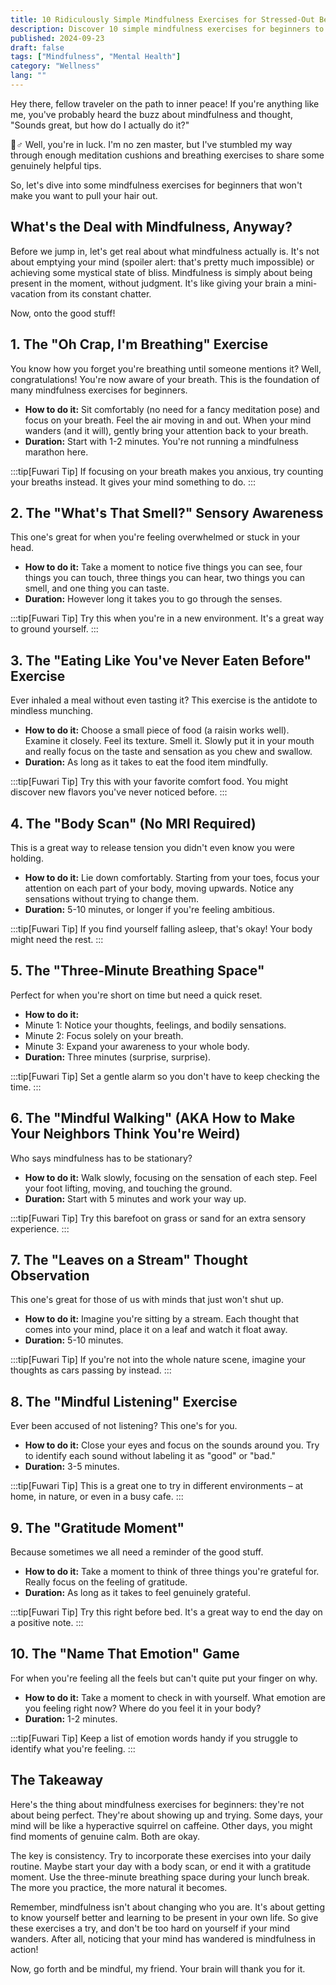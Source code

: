 ```yaml
---
title: 10 Ridiculously Simple Mindfulness Exercises for Stressed-Out Beginners
description: Discover 10 simple mindfulness exercises for beginners to reduce stress and increase present-moment awareness in your daily life.
published: 2024-09-23
draft: false
tags: ["Mindfulness", "Mental Health"]
category: "Wellness"
lang: ""
---
```



Hey there, fellow traveler on the path to inner peace! If you're anything like me, you've probably heard the buzz about mindfulness and thought, "Sounds great, but how do I actually do it?"

🧘♂️ Well, you're in luck. I'm no zen master, but I've stumbled my way through enough meditation cushions and breathing exercises to share some genuinely helpful tips.

So, let's dive into some mindfulness exercises for beginners that won't make you want to pull your hair out.


## What's the Deal with Mindfulness, Anyway?

Before we jump in, let's get real about what mindfulness actually is. It's not about emptying your mind (spoiler alert: that's pretty much impossible) or achieving some mystical state of bliss. Mindfulness is simply about being present in the moment, without judgment. It's like giving your brain a mini-vacation from its constant chatter.

Now, onto the good stuff!

## 1. The "Oh Crap, I'm Breathing" Exercise

You know how you forget you're breathing until someone mentions it? Well, congratulations! You're now aware of your breath. This is the foundation of many mindfulness exercises for beginners.

- **How to do it:** Sit comfortably (no need for a fancy meditation pose) and focus on your breath. Feel the air moving in and out. When your mind wanders (and it will), gently bring your attention back to your breath.
- **Duration:** Start with 1-2 minutes. You're not running a mindfulness marathon here.

:::tip[Fuwari Tip]
If focusing on your breath makes you anxious, try counting your breaths instead. It gives your mind something to do.
:::

## 2. The "What's That Smell?" Sensory Awareness

This one's great for when you're feeling overwhelmed or stuck in your head.

- **How to do it:** Take a moment to notice five things you can see, four things you can touch, three things you can hear, two things you can smell, and one thing you can taste.
- **Duration:** However long it takes you to go through the senses.

:::tip[Fuwari Tip]
Try this when you're in a new environment. It's a great way to ground yourself.
:::

## 3. The "Eating Like You've Never Eaten Before" Exercise

Ever inhaled a meal without even tasting it? This exercise is the antidote to mindless munching.

- **How to do it:** Choose a small piece of food (a raisin works well). Examine it closely. Feel its texture. Smell it. Slowly put it in your mouth and really focus on the taste and sensation as you chew and swallow.
- **Duration:** As long as it takes to eat the food item mindfully.

:::tip[Fuwari Tip]
Try this with your favorite comfort food. You might discover new flavors you've never noticed before.
:::

## 4. The "Body Scan" (No MRI Required)

This is a great way to release tension you didn't even know you were holding.

- **How to do it:** Lie down comfortably. Starting from your toes, focus your attention on each part of your body, moving upwards. Notice any sensations without trying to change them.
- **Duration:** 5-10 minutes, or longer if you're feeling ambitious.

:::tip[Fuwari Tip]
If you find yourself falling asleep, that's okay! Your body might need the rest.
:::

## 5. The "Three-Minute Breathing Space"

Perfect for when you're short on time but need a quick reset.

- **How to do it:**
- Minute 1: Notice your thoughts, feelings, and bodily sensations.
- Minute 2: Focus solely on your breath.
- Minute 3: Expand your awareness to your whole body.
- **Duration:** Three minutes (surprise, surprise).

:::tip[Fuwari Tip]
Set a gentle alarm so you don't have to keep checking the time.
:::

## 6. The "Mindful Walking" (AKA How to Make Your Neighbors Think You're Weird)

Who says mindfulness has to be stationary?

- **How to do it:** Walk slowly, focusing on the sensation of each step. Feel your foot lifting, moving, and touching the ground.
- **Duration:** Start with 5 minutes and work your way up.

:::tip[Fuwari Tip]
Try this barefoot on grass or sand for an extra sensory experience.
:::

## 7. The "Leaves on a Stream" Thought Observation

This one's great for those of us with minds that just won't shut up.

- **How to do it:** Imagine you're sitting by a stream. Each thought that comes into your mind, place it on a leaf and watch it float away.
- **Duration:** 5-10 minutes.

:::tip[Fuwari Tip]
If you're not into the whole nature scene, imagine your thoughts as cars passing by instead.
:::

## 8. The "Mindful Listening" Exercise

Ever been accused of not listening? This one's for you.

- **How to do it:** Close your eyes and focus on the sounds around you. Try to identify each sound without labeling it as "good" or "bad."
- **Duration:** 3-5 minutes.

:::tip[Fuwari Tip]
This is a great one to try in different environments – at home, in nature, or even in a busy cafe.
:::

## 9. The "Gratitude Moment"

Because sometimes we all need a reminder of the good stuff.

- **How to do it:** Take a moment to think of three things you're grateful for. Really focus on the feeling of gratitude.
- **Duration:** As long as it takes to feel genuinely grateful.

:::tip[Fuwari Tip]
Try this right before bed. It's a great way to end the day on a positive note.
:::

## 10. The "Name That Emotion" Game

For when you're feeling all the feels but can't quite put your finger on why.

- **How to do it:** Take a moment to check in with yourself. What emotion are you feeling right now? Where do you feel it in your body?
- **Duration:** 1-2 minutes.

:::tip[Fuwari Tip]
Keep a list of emotion words handy if you struggle to identify what you're feeling.
:::

## The Takeaway

Here's the thing about mindfulness exercises for beginners: they're not about being perfect. They're about showing up and trying. Some days, your mind will be like a hyperactive squirrel on caffeine. Other days, you might find moments of genuine calm. Both are okay.

The key is consistency. Try to incorporate these exercises into your daily routine. Maybe start your day with a body scan, or end it with a gratitude moment. Use the three-minute breathing space during your lunch break. The more you practice, the more natural it becomes.

Remember, mindfulness isn't about changing who you are. It's about getting to know yourself better and learning to be present in your own life. So give these exercises a try, and don't be too hard on yourself if your mind wanders. After all, noticing that your mind has wandered is mindfulness in action!

Now, go forth and be mindful, my friend. Your brain will thank you for it.
